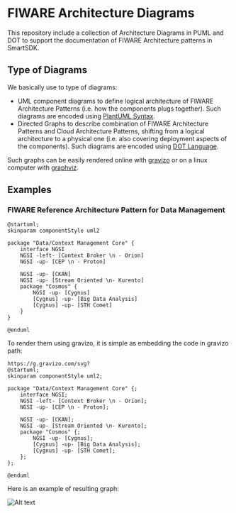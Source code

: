 # FIWARE Architecture Diagrams
This repository include a collection of Architecture Diagrams in PUML and DOT to
support the documentation of FIWARE Architecture patterns in SmartSDK.

## Type of Diagrams

We basically use to type of diagrams:
* UML component diagrams to define logical
architecture of FIWARE Architecture Patterns (i.e. how the components plugs together).
Such diagrams are encoded using [PlantUML Syntax](http://plantuml.com/component-diagram).
* Directed Graphs to describe combination of FIWARE Architecture Patterns and Cloud Architecture Patterns, shifting from a logical architecture to a physical one (i.e. also covering deployment aspects of the components). Such diagrams are encoded using [DOT Language](http://www.graphviz.org/content/dot-language).

Such graphs can be easily rendered online with [gravizo](http://g.gravizo.com) or on a linux computer with [graphviz](http://www.graphviz.org).

## Examples

### FIWARE Reference Architecture Pattern for Data Management

```
@startuml;
skinparam componentStyle uml2

package "Data/Context Management Core" {
	interface NGSI
	NGSI -left- [Context Broker \n - Orion]
	NGSI -up- [CEP \n - Proton]

	NGSI -up- [CKAN]
	NGSI -up- [Stream Oriented \n- Kurento]
	package "Cosmos" {
		NGSI -up- [Cygnus]
		[Cygnus] -up- [Big Data Analysis]
		[Cygnus] -up- [STH Comet]
	}
}

@enduml
```

To render them using gravizo, it is simple as embedding the code in gravizo path:

```
https://g.gravizo.com/svg?
@startuml;
skinparam componentStyle uml2;

package "Data/Context Management Core" {;
	interface NGSI;
	NGSI -left- [Context Broker \n - Orion];
	NGSI -up- [CEP \n - Proton];

	NGSI -up- [CKAN];
	NGSI -up- [Stream Oriented \n- Kurento];
	package "Cosmos" {;
		NGSI -up- [Cygnus];
		[Cygnus] -up- [Big Data Analysis];
		[Cygnus] -up- [STH Comet];
	};
};

@enduml
```
Here is an example of resulting graph:

![Alt text](https://g.gravizo.com/svg?@startuml;skinparam%20componentStyle%20uml2;package%20"Data/Context%20Management%20Core"%20{;%20interface%20NGSI;%20NGSI%20-left-%20[Context%20Broker%20\n%20-%20Orion];%20NGSI%20-up-%20[CEP%20\n%20-%20Proton];%20NGSI%20-up-%20[CKAN];%20NGSI%20-up-%20[Stream%20Oriented%20\n-%20Kurento];%20package%20"Cosmos"%20{;%20%20NGSI%20-up-%20[Cygnus];%20%20[Cygnus]%20-up-%20[Big%20Data%20Analysis];%20%20[Cygnus]%20-up-%20[STH%20Comet];%20};};@enduml)
